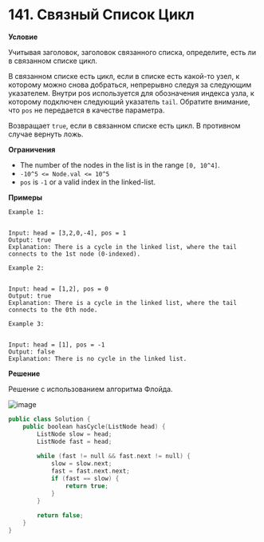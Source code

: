 # 141. Связный Список Цикл

**Условие**

Учитывая заголовок, заголовок связанного списка, определите, есть ли в связанном списке цикл.

В связанном списке есть цикл, если в списке есть какой-то узел, к которому можно снова добраться, непрерывно следуя за следующим указателем. Внутри pos используется для обозначения индекса узла, к которому подключен следующий указатель `tail`. Обратите внимание, что `pos` не передается в качестве параметра.

Возвращает `true`, если в связанном списке есть цикл. В противном случае вернуть ложь.

**Ограничения**
- The number of the nodes in the list is in the range `[0, 10^4]`.
- `-10^5 <= Node.val <= 10^5`
- `pos` is `-1` or a valid index in the linked-list.

**Примеры**
```
Example 1:


Input: head = [3,2,0,-4], pos = 1
Output: true
Explanation: There is a cycle in the linked list, where the tail connects to the 1st node (0-indexed).

Example 2:


Input: head = [1,2], pos = 0
Output: true
Explanation: There is a cycle in the linked list, where the tail connects to the 0th node.

Example 3:


Input: head = [1], pos = -1
Output: false
Explanation: There is no cycle in the linked list.
```


**Решение**

Решение с использованием алгоритма Флойда.

![image](https://user-images.githubusercontent.com/71013663/182296011-2f6ec81b-fa48-4b56-9eab-c165c98b9c47.png)

```C++
public class Solution {
    public boolean hasCycle(ListNode head) {
        ListNode slow = head;
        ListNode fast = head;
        
        while (fast != null && fast.next != null) {
            slow = slow.next;
            fast = fast.next.next;
            if (fast == slow) {
                return true;
            }
        }
        
        return false;
    }
}
```
